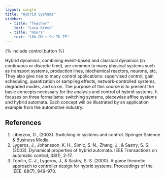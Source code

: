 ```yaml
---
layout: single
title: "Hybrid Systems"
sidebar:
  - title: "Teacher"
    text: "Luca Greco"
  - title: "Hours"
    text: "18h CM + 9h TD-TP"
---
```


{% include control.button %}

Hybrid dynamics, combining event-based and classical dynamics (in continuous or
discrete time), are common to many physical systems such as transport systems,
production lines, biochemical reactors, neurons, etc. They also give rise to
many control applications: supervised control, gain scheduling, quantization or
sampling effects, network-controlled systems, degraded modes, and so on. The
purpose of this course is to present the basic concepts necessary for the
analysis and control of hybrid systems. It focuses on three formalisms:
switching systems, piecewise affine systems and hybrid automata. Each concept
will be illustrated by an application example from the automotive industry.

## References

1. Liberzon, D., (2003). Switching in systems and control. Springer Science & Business Media.
2. Lygeros, J., Johansson, K. H., Simic, S. N., Zhang, J., & Sastry, S. S. (2003). Dynamical properties of hybrid automata. IEEE Transactions on automatic control, 48(1), 2-17.
3. Tomlin, C. J., Lygeros, J., & Sastry, S. S. (2000). A game theoretic approach to controller design for hybrid systems. Proceedings of the IEEE, 88(7), 949-970.
